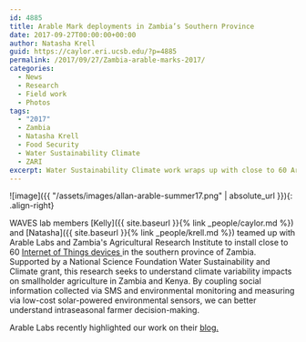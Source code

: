 ```yaml
---
id: 4885
title: Arable Mark deployments in Zambia’s Southern Province
date: 2017-09-27T00:00:00+00:00
author: Natasha Krell
guid: https://caylor.eri.ucsb.edu/?p=4885
permalink: /2017/09/27/Zambia-arable-marks-2017/
categories:
  - News
  - Research
  - Field work
  - Photos
tags:
  - "2017"
  - Zambia
  - Natasha Krell
  - Food Security
  - Water Sustainability Climate
  - ZARI
excerpt: Water Sustainability Climate work wraps up with close to 60 Arable Marks deployed in Zambia's southern province.
---
```


![image]({{ "/assets/images/allan-arable-summer17.png" | absolute_url }}){: .align-right}

WAVES lab members [Kelly]({{ site.baseurl }}{% link _people/caylor.md %}) and [Natasha]({{ site.baseurl }}{% link _people/krell.md %}) teamed up with Arable Labs and Zambia's Agricultural Research Institute to install close to 60 <a href="https://www.nsf.gov/news/mmg/mmg_disp.jsp?med_id=82037&from=
" target="_blank">  Internet of Things devices </a> in the southern province of Zambia. Supported by a National Science Foundation Water Sustainability and Climate grant, this research seeks to understand climate variability impacts on smallholder agriculture in Zambia and Kenya. By coupling social information collected via SMS and environmental monitoring and measuring via low-cost solar-powered environmental sensors, we can better understand intraseasonal farmer decision-making. 

Arable Labs recently highlighted our work on their <a href="https://medium.com/@ArableLabs/how-4m-in-nsf-funded-work-fills-data-gap-to-improve-farmers-climate-adaptation-9553efc37859" target="_blank"> blog. </a> 